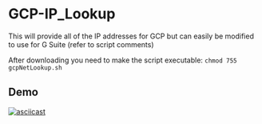 # GCP-IP_Lookup

This will provide all of the IP addresses for GCP but can easily be modified to use for G Suite (refer to script comments)

After downloading you need to make the script executable: `chmod 755 gcpNetLookup.sh`

## Demo
[![asciicast](https://asciinema.org/a/273571.svg)](https://asciinema.org/a/273571)
